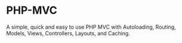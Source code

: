 PHP-MVC
=======

A simple, quick and easy to use PHP MVC with Autoloading, Routing, Models, Views, Controllers, Layouts, and Caching.
